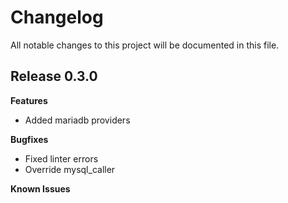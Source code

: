 # Changelog

All notable changes to this project will be documented in this file.

## Release 0.3.0

**Features**

* Added mariadb providers

**Bugfixes**

* Fixed linter errors
* Override mysql_caller

**Known Issues**
